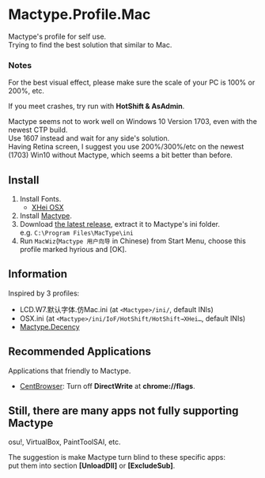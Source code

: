 # Mactype.Profile.Mac

Mactype's profile for self use.  
Trying to find the best solution that similar to Mac.

### Notes

For the best visual effect, please make sure the scale of your PC is 100% or 200%, etc.

If you meet crashes, try run with **HotShift & AsAdmin**.

Mactype seems not to work well on Windows 10 Version 1703, even with the newest CTP build.  
Use 1607 instead and wait for any side's solution.  
Having Retina screen, I suggest you use 200%/300%/etc on the newest (1703) Win10 without Mactype, which seems a bit better than before.

## Install

1. Install Fonts.
    - [XHei OSX](https://pan.baidu.com/s/1ntqNBrb)
2. Install [Mactype](http://www.mactype.net/).
3. Download [the latest release](https://github.com/hyrious/Mactype.Profile.Mac/releases/latest), extract it to Mactype's ini folder.  
   e.g. `C:\Program Files\MacType\ini`
4. Run `MacWiz`(`Mactype 用户向导` in Chinese) from Start Menu, choose this profile marked hyrious and \[OK\].

## Information

Inspired by 3 profiles:  
- LCD.W7.默认字体.仿Mac.ini (at `<Mactype>/ini/`, default INIs)
- OSX.ini (at `<Mactype>/ini/IoF/HotShift/HotShift→XHei…`, default INIs)
- [Mactype.Decency](https://github.com/renkun-ken/MacType.Decency)

## Recommended Applications

Applications that friendly to Mactype.
- [CentBrowser](https://www.centbrowser.com/): Turn off **DirectWrite** at **chrome://flags**.

## Still, there are many apps not fully supporting Mactype

osu!, VirtualBox, PaintToolSAI, etc.

The suggestion is make Mactype turn blind to these specific apps:  
put them into section **[UnloadDll]** or **[ExcludeSub]**.
